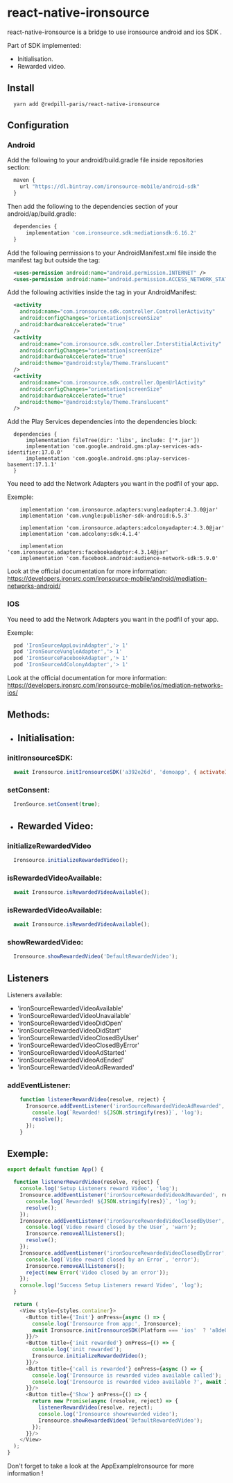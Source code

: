 # react-native-ironsource
react-native-ironsource is a bridge to use ironsource android and ios SDK .

Part of SDK implemented:
- Initialisation.
- Rewarded video.

## Install

```
  yarn add @redpill-paris/react-native-ironsource
```

## Configuration

### Android
Add the following to your android/build.gradle file inside repositories section:
```javascript
  maven {
    url "https://dl.bintray.com/ironsource-mobile/android-sdk"
  }
```
Then add the following to the dependencies section of your android/ap/build.gradle:
```javascript
  dependencies {
      implementation 'com.ironsource.sdk:mediationsdk:6.16.2' 
  }
```

Add the following permissions to your AndroidManifest.xml file inside the manifest tag but outside the <application> tag:
```xml
  <uses-permission android:name="android.permission.INTERNET" />
  <uses-permission android:name="android.permission.ACCESS_NETWORK_STATE" />
```

Add the following activities inside the <application> tag in your AndroidManifest:
```xml
  <activity
    android:name="com.ironsource.sdk.controller.ControllerActivity"
    android:configChanges="orientation|screenSize"
    android:hardwareAccelerated="true"
  />
  <activity
    android:name="com.ironsource.sdk.controller.InterstitialActivity"
    android:configChanges="orientation|screenSize"
    android:hardwareAccelerated="true"
    android:theme="@android:style/Theme.Translucent"
  />
  <activity
    android:name="com.ironsource.sdk.controller.OpenUrlActivity"
    android:configChanges="orientation|screenSize"
    android:hardwareAccelerated="true"
    android:theme="@android:style/Theme.Translucent"
  />
```

Add the Play Services dependencies into the dependencies block:
```
  dependencies {
      implementation fileTree(dir: 'libs', include: ['*.jar'])
      implementation 'com.google.android.gms:play-services-ads-identifier:17.0.0'
      implementation 'com.google.android.gms:play-services-basement:17.1.1'
  }
```
You need to add the Network Adapters you want in the podfil of your app.

Exemple:
```
    implementation 'com.ironsource.adapters:vungleadapter:4.3.0@jar'
    implementation 'com.vungle:publisher-sdk-android:6.5.3'

    implementation 'com.ironsource.adapters:adcolonyadapter:4.3.0@jar'
    implementation 'com.adcolony:sdk:4.1.4'

    implementation 'com.ironsource.adapters:facebookadapter:4.3.14@jar'
    implementation 'com.facebook.android:audience-network-sdk:5.9.0'
```

Look at the official documentation for more information:
https://developers.ironsrc.com/ironsource-mobile/android/mediation-networks-android/

### IOS
You need to add the Network Adapters you want in the podfil of your app.

Exemple:
```javascript
  pod 'IronSourceAppLovinAdapter','> 1'
  pod 'IronSourceVungleAdapter','> 1'
  pod 'IronSourceFacebookAdapter','> 1'
  pod 'IronSourceAdColonyAdapter','> 1'
```

Look at the official documentation for more information:
https://developers.ironsrc.com/ironsource-mobile/ios/mediation-networks-ios/

## Methods:

- ## Initialisation:

### initIronsourceSDK: 
```javascript
  await Ironsource.initIronsourceSDK('a392e26d', 'demoapp', { activateIntegrationHelper: true });
```
### setConsent: 
```javascript
  IronSource.setConsent(true);
```

- ## Rewarded Video:

### initializeRewardedVideo
```javascript
  Ironsource.initializeRewardedVideo();
```
### isRewardedVideoAvailable: 
```javascript
  await Ironsource.isRewardedVideoAvailable();
```

### isRewardedVideoAvailable: 
```javascript
  await Ironsource.isRewardedVideoAvailable();
```
### showRewardedVideo: 
```javascript
  Ironsource.showRewardedVideo('DefaultRewardedVideo');
```

## Listeners

Listeners available:
- 'ironSourceRewardedVideoAvailable'
- 'ironSourceRewardedVideoUnavailable'
- 'ironSourceRewardedVideoDidOpen'
- 'ironSourceRewardedVideoDidStart'
- 'ironSourceRewardedVideoClosedByUser'
- 'ironSourceRewardedVideoClosedByError'
- 'ironSourceRewardedVideoAdStarted'
- 'ironSourceRewardedVideoAdEnded'
- 'ironSourceRewardedVideoAdRewarded'

### addEventListener: 
```javascript
    function listenerRewardVideo(resolve, reject) {
      Ironsource.addEventListener('ironSourceRewardedVideoAdRewarded', res => {
        console.log(`Rewarded! ${JSON.stringify(res)}`, 'log');
        resolve();
      });
    }
```

## Exemple:

```javascript
export default function App() {

  function listenerRewardVideo(resolve, reject) {
    console.log('Setup Listeners reward Video', 'log');
    Ironsource.addEventListener('ironSourceRewardedVideoAdRewarded', res => {
      console.log(`Rewarded! ${JSON.stringify(res)}`, 'log');
      resolve();
    });
    Ironsource.addEventListener('ironSourceRewardedVideoClosedByUser', () => {
      console.log(`Video reward closed by the User`, 'warn');
      Ironsource.removeAllListeners();
      resolve();
    });
    Ironsource.addEventListener('ironSourceRewardedVideoClosedByError', () => {
      console.log(`Video reward closed by an Error`, 'error');
      Ironsource.removeAllListeners();
      reject(new Error('Video closed by an error'));
    });
    console.log('Success Setup Listeners reward Video', 'log');
  }

  return (
    <View style={styles.container}>
      <Button title={'Init'} onPress={async () => {
        console.log('Ironsource from app:', Ironsource);
        await Ironsource.initIronsourceSDK(Platform === 'ios'  ? 'a8de03dd' : 'a392e26d', 'demoapp', { activateIntegrationHelper: true });
      }}/>
      <Button title={'init rewarded'} onPress={() => {
        console.log('init rewarded');
        Ironsource.initializeRewardedVideo();
      }}/>
      <Button title={'call is rewarded'} onPress={async () => {
        console.log('Ironsource is rewarded video available called');
        console.log('Ironsource is rewarded video available ?', await Ironsource.isRewardedVideoAvailable());
      }}/>
      <Button title={'Show'} onPress={() => {
        return new Promise(async (resolve, reject) => {
          listenerRewardVideo(resolve, reject);
          console.log('Ironsource showrewarded video');
          Ironsource.showRewardedVideo('DefaultRewardedVideo');
        });
      }}/>
    </View>
  );
}
```

Don't forget to take a look at the AppExampleIronsource for more information !